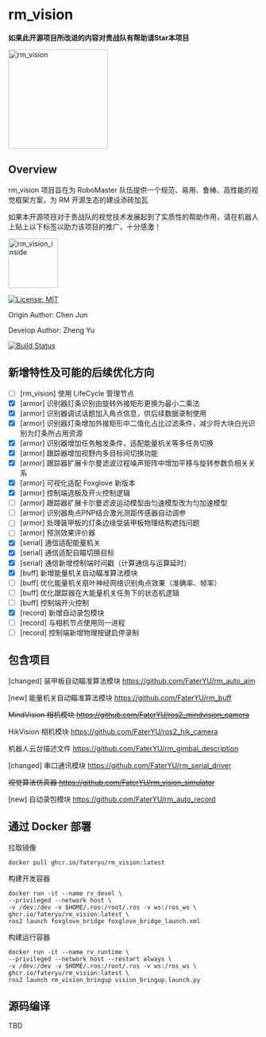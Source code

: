 # rm_vision

**如果此开源项目所改进的内容对贵战队有帮助请Star本项目**

<img src="docs/rm_vision.svg" alt="rm_vision" width="200" height="200">

## Overview

rm_vision 项目旨在为 RoboMaster 队伍提供一个规范、易用、鲁棒、高性能的视觉框架方案，为 RM 开源生态的建设添砖加瓦

如果本开源项目对于贵战队的视觉技术发展起到了实质性的帮助作用，请在机器人上贴上以下标签以助力该项目的推广，十分感激！

[<img src="docs/rm_vision_inside.svg" alt="rm_vision_inside" width="100" height="100">](docs/rm_vision_inside.svg)

[![License: MIT](https://img.shields.io/badge/License-MIT-blue.svg)](https://opensource.org/licenses/MIT)

Origin Author: Chen Jun

Develop Author: Zheng Yu

[![Build Status](https://github.com/FaterYU/rm_vision/actions/workflows/ci.yml/badge.svg)](https://github.com/FaterYU/rm_vision/actions/workflows/ci.yml)

## 新增特性及可能的后续优化方向

- [ ] [rm_vision] 使用 LifeCycle 管理节点
- [x] [armor] 识别器灯条识别由旋转外接矩形更换为最小二乘法
- [x] [armor] 识别器调试话题加入角点信息，供后续数据录制使用
- [x] [armor] 识别器灯条增加外接矩形中二值化占比过滤条件，减少将大块白光识别为灯条所占用资源
- [x] [armor] 识别器增加任务触发条件，适配能量机关等多任务切换
- [x] [armor] 跟踪器增加视野内多目标间切换功能
- [x] [armor] 跟踪器扩展卡尔曼滤波过程噪声矩阵中增加平移与旋转参数负相关关系
- [x] [armor] 可视化适配 Foxglove 新版本
- [x] [armor] 控制端选板及开火控制逻辑
- [ ] [armor] 跟踪器扩展卡尔曼滤波运动模型由匀速模型改为匀加速模型
- [ ] [armor] 识别器角点PNP结合激光测距传感器自动调参
- [ ] [armor] 处理装甲板的灯条边缘受装甲板物理结构遮挡问题
- [ ] [armor] 预测效果评价器
- [x] [serial] 通信适配能量机关
- [x] [serial] 通信适配自瞄切换目标
- [x] [serial] 通信新增控制端时间戳（计算通信与运算延时）
- [x] [buff] 新增能量机关自动瞄准算法模块
- [ ] [buff] 优化能量机关扇叶神经网络识别角点效果（准确率、帧率）
- [ ] [buff] 优化跟踪器在大能量机关任务下的状态机逻辑
- [ ] [buff] 控制端开火控制
- [x] [record] 新增自动录包模块
- [ ] [record] 与相机节点使用同一进程
- [ ] [record] 控制端新增物理按键启停录制

## 包含项目

[changed] 装甲板自动瞄准算法模块 https://github.com/FaterYU/rm_auto_aim

[new] 能量机关自动瞄准算法模块 https://github.com/FaterYU/rm_buff

~~MindVision 相机模块 https://github.com/FaterYU/ros2_mindvision_camera~~

HikVision 相机模块 https://github.com/FaterYU/ros2_hik_camera

机器人云台描述文件 https://github.com/FaterYU/rm_gimbal_description

[changed] 串口通讯模块 https://github.com/FaterYU/rm_serial_driver

~~视觉算法仿真器 https://github.com/FaterYU/rm_vision_simulator~~

[new] 自动录包模块 https://github.com/FaterYU/rm_auto_record

## 通过 Docker 部署

拉取镜像

```
docker pull ghcr.io/fateryu/rm_vision:latest
```

构建开发容器

```
docker run -it --name rv_devel \
--privileged --network host \
-v /dev:/dev -v $HOME/.ros:/root/.ros -v ws:/ros_ws \
ghcr.io/fateryu/rm_vision:latest \
ros2 launch foxglove_bridge foxglove_bridge_launch.xml
```

构建运行容器

```
docker run -it --name rv_runtime \
--privileged --network host --restart always \
-v /dev:/dev -v $HOME/.ros:/root/.ros -v ws:/ros_ws \
ghcr.io/fateryu/rm_vision:latest \
ros2 launch rm_vision_bringup vision_bringup.launch.py
```

## 源码编译

TBD


